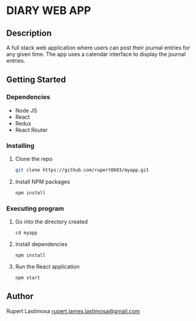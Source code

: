 # DIARY WEB APP

## Description
A full stack web application where users can post their journal entries for any given time. The app uses a calendar interface to display the journal entries.

## Getting Started

### Dependencies

* Node JS
* React
* Redux
* React Router

### Installing

1. Clone the repo
   ```sh
   git clone https://github.com/rupert0603/myapp.git
   ```
2. Install NPM packages
   ```sh
   npm install
   ```
   
### Executing program

1. Go into the directory created
   ```
   cd myapp
   ```
2. Install dependencies
   ```
   npm install
   ```
4. Run the React application
   ```
   npm start
   ```

## Author

Rupert Lastimosa rupert.james.lastimosa@gmail.com
